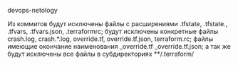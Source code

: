 devops-netology

Из коммитов будут исключены файлы с расширениями .tfstate, .tfstate., .tfvars, .tfvars.json, .terraformrc;
будут исключены конкретные файлы crash.log, crash.*.log, override.tf, override.tf.json, terraform.rc; 
файлы имеющие окончание наименования _override.tf  _override.tf.json;
а так же будут исключены все файлы в субдиректориях **/.terraform/
